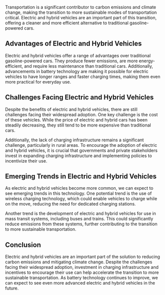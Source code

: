 
Transportation is a significant contributor to carbon emissions and climate change, making the transition to more sustainable modes of transportation critical. Electric and hybrid vehicles are an important part of this transition, offering a cleaner and more efficient alternative to traditional gasoline-powered cars.

Advantages of Electric and Hybrid Vehicles
------------------------------------------

Electric and hybrid vehicles offer a range of advantages over traditional gasoline-powered cars. They produce fewer emissions, are more energy-efficient, and require less maintenance than traditional cars. Additionally, advancements in battery technology are making it possible for electric vehicles to have longer ranges and faster charging times, making them even more practical for everyday use.

Challenges Facing Electric and Hybrid Vehicles
----------------------------------------------

Despite the benefits of electric and hybrid vehicles, there are still challenges facing their widespread adoption. One key challenge is the cost of these vehicles. While the price of electric and hybrid cars has been steadily decreasing, they still tend to be more expensive than traditional cars.

Additionally, the lack of charging infrastructure remains a significant challenge, particularly in rural areas. To encourage the adoption of electric and hybrid vehicles, it is crucial that governments and private stakeholders invest in expanding charging infrastructure and implementing policies to incentivize their use.

Emerging Trends in Electric and Hybrid Vehicles
-----------------------------------------------

As electric and hybrid vehicles become more common, we can expect to see emerging trends in this technology. One potential trend is the use of wireless charging technology, which could enable vehicles to charge while on the move, reducing the need for dedicated charging stations.

Another trend is the development of electric and hybrid vehicles for use in mass transit systems, including buses and trains. This could significantly reduce emissions from these systems, further contributing to the transition to more sustainable transportation.

Conclusion
----------

Electric and hybrid vehicles are an important part of the solution to reducing carbon emissions and mitigating climate change. Despite the challenges facing their widespread adoption, investment in charging infrastructure and incentives to encourage their use can help accelerate the transition to more sustainable transportation. As battery technology continues to improve, we can expect to see even more advanced electric and hybrid vehicles in the future.

